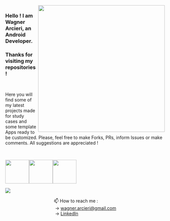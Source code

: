 <img src="https://github.com/wagarcdev/wagarcdev/blob/main/blob/androiddevelopment.png?raw=true" min-width="400px" max-width="400px" width="400px" align="right" >



### Hello ! I am Wagner Arcieri, an Android Developer. 
### Thanks for visiting my repositories !</br>



&nbsp;


Here you will find some of my latest projects made for study cases and some template Apps ready to be customized. Please, feel free to make Forks, PRs, inform Issues or make comments. All suggestions are appreciated !

&nbsp;
 
<img height=75 src="https://cdn.jsdelivr.net/gh/devicons/devicon/icons/androidstudio/androidstudio-original.svg"  /><img height=75 src="https://cdn.jsdelivr.net/gh/devicons/devicon/icons/java/java-original-wordmark.svg"  /><img height=75 src="https://cdn.jsdelivr.net/gh/devicons/devicon/icons/kotlin/kotlin-original.svg" />
          

 <img src="https://github-readme-stats.vercel.app/api?username=wagarcdev&show_icons=true&theme=dark" align="left" />


&nbsp;
 

&nbsp;&nbsp;&nbsp;&nbsp;&nbsp;&nbsp;&nbsp;&nbsp;&nbsp;&nbsp;&nbsp;&nbsp;&nbsp;&nbsp;&nbsp;&nbsp;&nbsp;&nbsp;&nbsp;&nbsp;&nbsp;&nbsp;&nbsp;&nbsp;&nbsp;&nbsp;&nbsp;&nbsp;&nbsp;&nbsp;&nbsp;&nbsp;&nbsp;&nbsp;&nbsp;&nbsp;&nbsp;&nbsp;&nbsp;📫 How to reach me : \
&nbsp;&nbsp;&nbsp;&nbsp;&nbsp;&nbsp;&nbsp;&nbsp;&nbsp;&nbsp;&nbsp;&nbsp;&nbsp;&nbsp;&nbsp;&nbsp;&nbsp;&nbsp;&nbsp;&nbsp;&nbsp;&nbsp;&nbsp;&nbsp;&nbsp;&nbsp;&nbsp;&nbsp;&nbsp;&nbsp;&nbsp;&nbsp;&nbsp;&nbsp;&nbsp;&nbsp;&nbsp;&nbsp;&nbsp; -> [wagner.arcieri@gmail.com](mailto:wagner.arcieri@gmail.com)\
&nbsp;&nbsp;&nbsp;&nbsp;&nbsp;&nbsp;&nbsp;&nbsp;&nbsp;&nbsp;&nbsp;&nbsp;&nbsp;&nbsp;&nbsp;&nbsp;&nbsp;&nbsp;&nbsp;&nbsp;&nbsp;&nbsp;&nbsp;&nbsp;&nbsp;&nbsp;&nbsp;&nbsp;&nbsp;&nbsp;&nbsp;&nbsp;&nbsp;&nbsp;&nbsp;&nbsp;&nbsp;&nbsp;&nbsp; -> [LinkedIn](https://www.linkedin.com/in/wagner-arcieri/)</br>

 



<!---
WagnerArcieri/WagnerArcieri is a ✨ special ✨ repository because its `README.md` (this file) appears on your GitHub profile.
You can click the Preview link to take a look at your changes.
--->
